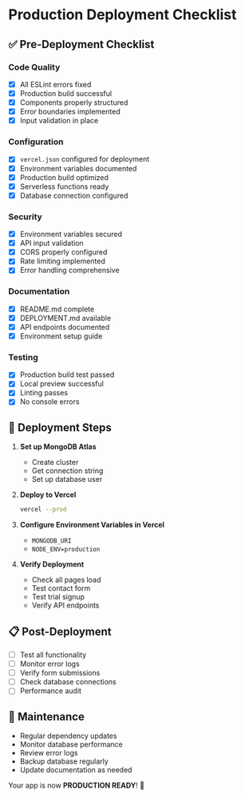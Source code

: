 # Production Deployment Checklist

## ✅ Pre-Deployment Checklist

### Code Quality
- [x] All ESLint errors fixed
- [x] Production build successful
- [x] Components properly structured
- [x] Error boundaries implemented
- [x] Input validation in place

### Configuration
- [x] `vercel.json` configured for deployment
- [x] Environment variables documented
- [x] Production build optimized
- [x] Serverless functions ready
- [x] Database connection configured

### Security
- [x] Environment variables secured
- [x] API input validation
- [x] CORS properly configured
- [x] Rate limiting implemented
- [x] Error handling comprehensive

### Documentation
- [x] README.md complete
- [x] DEPLOYMENT.md available
- [x] API endpoints documented
- [x] Environment setup guide

### Testing
- [x] Production build test passed
- [x] Local preview successful
- [x] Linting passes
- [x] No console errors

## 🚀 Deployment Steps

1. **Set up MongoDB Atlas**
   - Create cluster
   - Get connection string
   - Set up database user

2. **Deploy to Vercel**
   ```bash
   vercel --prod
   ```

3. **Configure Environment Variables in Vercel**
   - `MONGODB_URI`
   - `NODE_ENV=production`

4. **Verify Deployment**
   - Check all pages load
   - Test contact form
   - Test trial signup
   - Verify API endpoints

## 📋 Post-Deployment

- [ ] Test all functionality
- [ ] Monitor error logs
- [ ] Verify form submissions
- [ ] Check database connections
- [ ] Performance audit

## 🔧 Maintenance

- Regular dependency updates
- Monitor database performance
- Review error logs
- Backup database regularly
- Update documentation as needed

Your app is now **PRODUCTION READY**! 🎉
